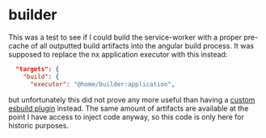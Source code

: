 # builder

This was a test to see if I could build the service-worker with a proper pre-cache of all outputted build artifacts into the angular build process. It was supposed to replace the nx application executor with this instead:

```json
  "targets": {
    "build": {
      "executor": "@home/builder:application",
```

but unfortunately this did not prove any more useful than having a [custom esbuild plugin](../../apps/dash/builders/custom-esbuild.ts) instead. The same amount of artifacts are available at the point I have access to inject code anyway, so this code is only here for historic purposes.
